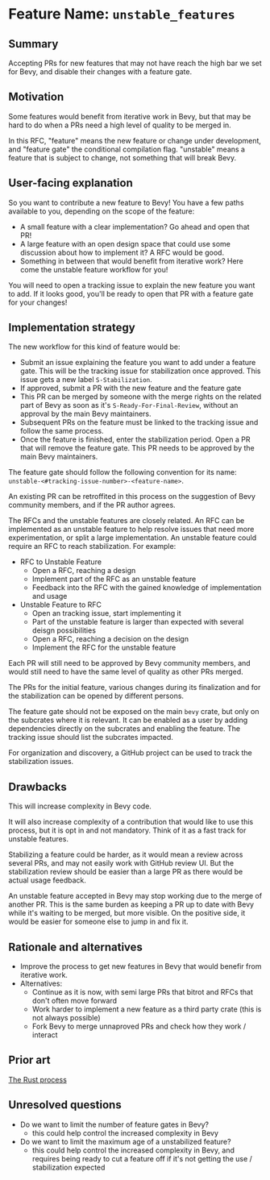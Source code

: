 # Feature Name: `unstable_features`

## Summary

Accepting PRs for new features that may not have reach the high bar we set for Bevy, and disable their changes with a feature gate.

## Motivation

Some features would benefit from iterative work in Bevy, but that may be hard to do when a PRs need a high level of quality to be merged in.

In this RFC, "feature" means the new feature or change under development, and "feature gate" the conditional compilation flag. "unstable" means a feature that is subject to change, not something that will break Bevy.

## User-facing explanation

So you want to contribute a new feature to Bevy! You have a few paths available to you, depending on the scope of the feature:
- A small feature with a clear implementation? Go ahead and open that PR!
- A large feature with an open design space that could use some discussion about how to implement it? A RFC would be good.
- Something in between that would benefit from iterative work? Here come the unstable feature workflow for you!

You will need to open a tracking issue to explain the new feature you want to add. If it looks good, you'll be ready to open that PR with a feature gate for your changes!

## Implementation strategy

The new workflow for this kind of feature would be:
- Submit an issue explaining the feature you want to add under a feature gate. This will be the tracking issue for stabilization once approved. This issue gets a new label `S-Stabilization`.
- If approved, submit a PR with the new feature and the feature gate
- This PR can be merged by someone with the merge rights on the related part of Bevy as soon as it's `S-Ready-For-Final-Review`, without an approval by the main Bevy maintainers.
- Subsequent PRs on the feature must be linked to the tracking issue and follow the same process.
- Once the feature is finished, enter the stabilization period. Open a PR that will remove the feature gate. This PR needs to be approved by the main Bevy maintainers.

The feature gate should follow the following convention for its name: `unstable-<#tracking-issue-number>-<feature-name>`.

An existing PR can be retroffited in this process on the suggestion of Bevy community members, and if the PR author agrees.

The RFCs and the unstable features are closely related. An RFC can be implemented as an unstable feature to help resolve issues that need more experimentation, or split a large implementation. An unstable feature could require an RFC to reach stabilization. For example:
- RFC to Unstable Feature
    - Open a RFC, reaching a design
    - Implement part of the RFC as an unstable feature
    - Feedback into the RFC with the gained knowledge of implementation and usage
- Unstable Feature to RFC
    - Open an tracking issue, start implementing it
    - Part of the unstable feature is larger than expected with several deisgn possibilities
    - Open a RFC, reaching a decision on the design
    - Implement the RFC for the unstable feature



Each PR will still need to be approved by Bevy community members, and would still need to have the same level of quality as other PRs merged.

The PRs for the initial feature, various changes during its finalization and for the stabilization can be opened by different persons.

The feature gate should not be exposed on the main `bevy` crate, but only on the subcrates where it is relevant. It can be enabled as a user by adding dependencies directly on the subcrates and enabling the feature. The tracking issue should list the subcrates impacted.

For organization and discovery, a GitHub project can be used to track the stabilization issues.

## Drawbacks

This will increase complexity in Bevy code.

It will also increase complexity of a contribution that would like to use this process, but it is opt in and not mandatory. Think of it as a fast track for unstable features.

Stabilizing a feature could be harder, as it would mean a review across several PRs, and may not easily work with GitHub review UI. But the stabilization review should be easier than a large PR as there would be actual usage feedback.

An unstable feature accepted in Bevy may stop working due to the merge of another PR. This is the same burden as keeping a PR up to date with Bevy while it's waiting to be merged, but more visible. On the positive side, it would be easier for someone else to jump in and fix it.

## Rationale and alternatives

- Improve the process to get new features in Bevy that would benefir from iterative work.
- Alternatives:
    - Continue as it is now, with semi large PRs that bitrot and RFCs that don't often move forward
    - Work harder to implement a new feature as a third party crate (this is not always possible)
    - Fork Bevy to merge unnaproved PRs and check how they work / interact


## Prior art

[The Rust process](https://rustc-dev-guide.rust-lang.org/implementing_new_features.html)

## Unresolved questions

- Do we want to limit the number of feature gates in Bevy?
    - this could help control the increased complexity in Bevy
- Do we want to limit the maximum age of a unstabilized feature?
    - this could help control the increased complexity in Bevy, and requires being ready to cut a feature off if it's not getting the use / stabilization expected
